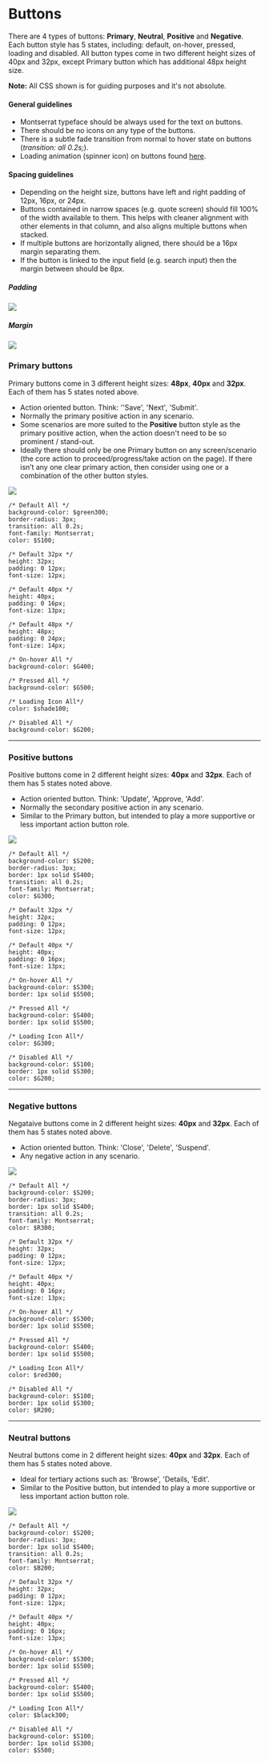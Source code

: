 # Buttons

There are 4 types of buttons: **Primary**, **Neutral**, **Positive** and **Negative**. Each button style has 5 states, including: default, on-hover, pressed, loading and disabled. All button types come in two different height sizes of 40px and 32px, except Primary button which has additional 48px height size.

**Note:** All CSS shown is for guiding purposes and it's not absolute.

#### General guidelines

* Montserrat typeface should be always used for the text on buttons.
* There should be no icons on any type of the buttons.
* There is a subtle fade transition from normal to hover state on buttons \(_transition: all 0.2s;_\).
* Loading animation \(spinner icon\) on buttons found [here](#).

#### Spacing guidelines

* Depending on the height size, buttons have left and right padding of 12px, 16px, or 24px.
* Buttons contained in narrow spaces \(e.g. quote screen\) should fill 100% of the width available to them. This helps with cleaner alignment with other elements in that column, and also aligns multiple buttons when stacked.
* If multiple buttons are horizontally aligned, there should be a 16px margin separating them.
* If the button is linked to the input field \(e.g. search input\) then the margin between should be 8px. 

##### Padding

![](/assets/atoms/buttons-padding.png)

##### Margin

![](/assets/atoms/buttons-margin.png)

### Primary buttons

Primary buttons come in 3 different height sizes: **48px**, **40px** and **32px**. Each of them has 5 states noted above.

* Action oriented button. Think: ''Save', 'Next', 'Submit'.
* Normally the primary positive action in any scenario.
* Some scenarios are more suited to the **Positive** button style as the primary positive action, when the action doesn't need to be so prominent / stand-out.
* Ideally there should only be one Primary button on any screen/scenario \(the core action to proceed/progress/take action on the page\). If there isn’t any one clear primary action, then consider using one or a combination of the other button styles.

![](/assets/atoms/buttons-primary.png)

```
/* Default All */
background-color: $green300;
border-radius: 3px;
transition: all 0.2s;
font-family: Montserrat;
color: $S100;

/* Default 32px */
height: 32px;
padding: 0 12px;
font-size: 12px;

/* Default 40px */
height: 40px;
padding: 0 16px;
font-size: 13px;

/* Default 48px */
height: 48px;
padding: 0 24px;
font-size: 14px;

/* On-hover All */
background-color: $G400;

/* Pressed All */
background-color: $G500;

/* Loading Icon All*/
color: $shade100;

/* Disabled All */
background-color: $G200;
```

---

### Positive buttons

Positive buttons come in 2 different height sizes: **40px** and **32px**. Each of them has 5 states noted above.

* Action oriented button. Think: 'Update', 'Approve, 'Add'.
* Normally the secondary positive action in any scenario.
* Similar to the Primary button, but intended to play a more supportive or less important action button role.

![](/assets/atoms/buttons-positive.png)

```
/* Default All */
background-color: $S200;
border-radius: 3px;
border: 1px solid $S400;
transition: all 0.2s;
font-family: Montserrat;
color: $G300;

/* Default 32px */
height: 32px;
padding: 0 12px;
font-size: 12px;

/* Default 40px */
height: 40px;
padding: 0 16px;
font-size: 13px;

/* On-hover All */
background-color: $S300;
border: 1px solid $S500;

/* Pressed All */
background-color: $S400;
border: 1px solid $S500;

/* Loading Icon All*/
color: $G300;

/* Disabled All */
background-color: $S100;
border: 1px solid $S300;
color: $G200;
```

---

### Negative buttons

Negataive buttons come in 2 different height sizes: **40px** and **32px**. Each of them has 5 states noted above.

* Action oriented button. Think: 'Close', 'Delete', 'Suspend'.
* Any negative action in any scenario.

![](/assets/atoms/buttons-negative.png)

```
/* Default All */
background-color: $S200;
border-radius: 3px;
border: 1px solid $S400;
transition: all 0.2s;
font-family: Montserrat;
color: $R300;

/* Default 32px */
height: 32px;
padding: 0 12px;
font-size: 12px;

/* Default 40px */
height: 40px;
padding: 0 16px;
font-size: 13px;

/* On-hover All */
background-color: $S300;
border: 1px solid $S500;

/* Pressed All */
background-color: $S400;
border: 1px solid $S500;

/* Loading Icon All*/
color: $red300;

/* Disabled All */
background-color: $S100;
border: 1px solid $S300;
color: $R200;
```

---

### Neutral buttons

Neutral buttons come in 2 different height sizes: **40px** and **32px**. Each of them has 5 states noted above.

* Ideal for tertiary actions such as: 'Browse', 'Details, 'Edit'.
* Similar to the Positive button, but intended to play a more supportive or less important action button role.

![](/assets/atoms/buttons-neutral.png)

```
/* Default All */
background-color: $S200;
border-radius: 3px;
border: 1px solid $S400;
transition: all 0.2s;
font-family: Montserrat;
color: $B200;

/* Default 32px */
height: 32px;
padding: 0 12px;
font-size: 12px;

/* Default 40px */
height: 40px;
padding: 0 16px;
font-size: 13px;

/* On-hover All */
background-color: $S300;
border: 1px solid $S500;

/* Pressed All */
background-color: $S400;
border: 1px solid $S500;

/* Loading Icon All*/
color: $black300;

/* Disabled All */
background-color: $S100;
border: 1px solid $S300;
color: $S500;
```



